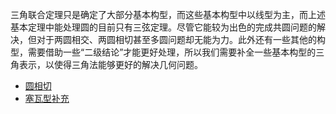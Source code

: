 三角联合定理只是确定了大部分基本构型，而这些基本构型中以线型为主，而上述基本定理中能处理圆的目前只有三弦定理。尽管它能较为出色的完成共圆问题的解决，但对于两圆相交、两圆相切甚至多圆问题却无能为力。此外还有一些其他的构型，需要借助一些“二级结论”才能更好处理，所以我们需要补全一些基本构型的三角表示，以使得三角法能够更好的解决几何问题。

- [圆相切](./tangentcirc.md)
- [塞瓦型补充](./more_ceva.md)
